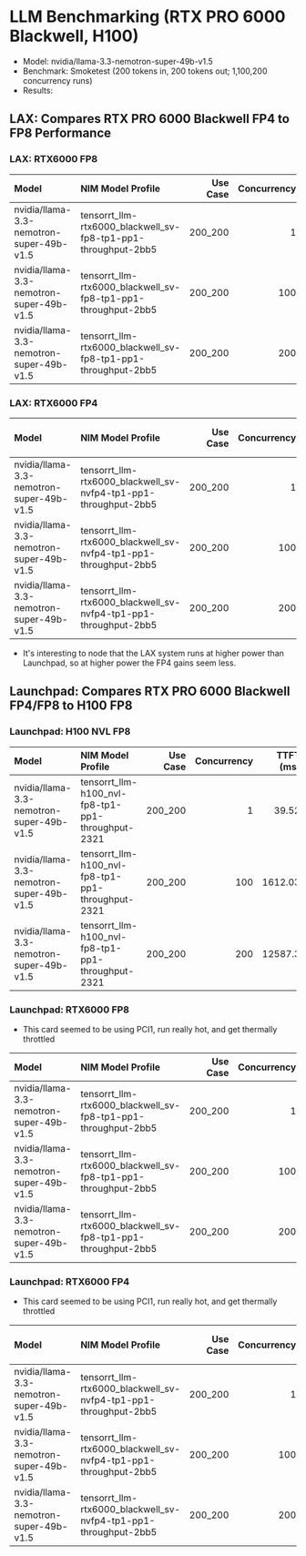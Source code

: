 # LLM Benchmarking (RTX PRO 6000 Blackwell, H100)

* Model: nvidia/llama-3.3-nemotron-super-49b-v1.5
* Benchmark: Smoketest (200 tokens in, 200 tokens out; 1,100,200 concurrency runs)
* Results: 

## LAX: Compares RTX PRO 6000 Blackwell FP4 to FP8 Performance

### LAX: RTX6000 FP8

| Model                                    | NIM Model Profile                                             |   Use Case |   Concurrency |   TTFT (ms) |   TPS (tokens/sec) |
|:-----------------------------------------|:--------------------------------------------------------------|-----------:|--------------:|------------:|-------------------:|
| nvidia/llama-3.3-nemotron-super-49b-v1.5 | tensorrt_llm-rtx6000_blackwell_sv-fp8-tp1-pp1-throughput-2bb5 |    200_200 |             1 |       44.82 |              27.42 |
| nvidia/llama-3.3-nemotron-super-49b-v1.5 | tensorrt_llm-rtx6000_blackwell_sv-fp8-tp1-pp1-throughput-2bb5 |    200_200 |           100 |      102.03 |            2256.3  |
| nvidia/llama-3.3-nemotron-super-49b-v1.5 | tensorrt_llm-rtx6000_blackwell_sv-fp8-tp1-pp1-throughput-2bb5 |    200_200 |           200 |      138.66 |            3606.04 |

### LAX: RTX6000 FP4

| Model                                    | NIM Model Profile                                               |   Use Case |   Concurrency |   TTFT (ms) |   TPS (tokens/sec) | FP4 Gain (x) |
|:-----------------------------------------|:----------------------------------------------------------------|-----------:|--------------:|------------:|-------------------:|-------------:|
| nvidia/llama-3.3-nemotron-super-49b-v1.5 | tensorrt_llm-rtx6000_blackwell_sv-nvfp4-tp1-pp1-throughput-2bb5 |    200_200 |             1 |       47.92 |              29.68 |         1.08 |
| nvidia/llama-3.3-nemotron-super-49b-v1.5 | tensorrt_llm-rtx6000_blackwell_sv-nvfp4-tp1-pp1-throughput-2bb5 |    200_200 |           100 |       94.45 |            3030.01 |         1.32 |
| nvidia/llama-3.3-nemotron-super-49b-v1.5 | tensorrt_llm-rtx6000_blackwell_sv-nvfp4-tp1-pp1-throughput-2bb5 |    200_200 |           200 |     3663.26 |            3854.76 |         1.07 |

* It's interesting to node that the LAX system runs at higher power than Launchpad, so at higher power the FP4 gains seem less.

## Launchpad: Compares RTX PRO 6000 Blackwell FP4/FP8 to H100 FP8

### Launchpad: H100 NVL FP8

| Model                                    | NIM Model Profile                                 |   Use Case |   Concurrency |   TTFT (ms) |   TPS (tokens/sec) |
|:-----------------------------------------|:--------------------------------------------------|-----------:|--------------:|------------:|-------------------:|
| nvidia/llama-3.3-nemotron-super-49b-v1.5 | tensorrt_llm-h100_nvl-fp8-tp1-pp1-throughput-2321 |    200_200 |             1 |       39.52 |              42.46 |
| nvidia/llama-3.3-nemotron-super-49b-v1.5 | tensorrt_llm-h100_nvl-fp8-tp1-pp1-throughput-2321 |    200_200 |           100 |     1612.03 |            1863.08 |
| nvidia/llama-3.3-nemotron-super-49b-v1.5 | tensorrt_llm-h100_nvl-fp8-tp1-pp1-throughput-2321 |    200_200 |           200 |    12587.3  |            1828.03 |

### Launchpad: RTX6000 FP8

* This card seemed to be using PCI1, run really hot, and get thermally throttled

| Model                                    | NIM Model Profile                                             |   Use Case |   Concurrency |   TTFT (ms) |   TPS (tokens/sec) |
|:-----------------------------------------|:--------------------------------------------------------------|-----------:|--------------:|------------:|-------------------:|
| nvidia/llama-3.3-nemotron-super-49b-v1.5 | tensorrt_llm-rtx6000_blackwell_sv-fp8-tp1-pp1-throughput-2bb5 |    200_200 |             1 |       59.61 |              19.52 |
| nvidia/llama-3.3-nemotron-super-49b-v1.5 | tensorrt_llm-rtx6000_blackwell_sv-fp8-tp1-pp1-throughput-2bb5 |    200_200 |           100 |      243.68 |            1040.33 |
| nvidia/llama-3.3-nemotron-super-49b-v1.5 | tensorrt_llm-rtx6000_blackwell_sv-fp8-tp1-pp1-throughput-2bb5 |    200_200 |           200 |      415.9  |            1344.73 |

### Launchpad: RTX6000 FP4

* This card seemed to be using PCI1, run really hot, and get thermally throttled

| Model                                    | NIM Model Profile                                               |   Use Case |   Concurrency |   TTFT (ms) |   TPS (tokens/sec) | FP4 Gain (x) |
|:-----------------------------------------|:----------------------------------------------------------------|-----------:|--------------:|------------:|-------------------:|-------------:|
| nvidia/llama-3.3-nemotron-super-49b-v1.5 | tensorrt_llm-rtx6000_blackwell_sv-nvfp4-tp1-pp1-throughput-2bb5 |    200_200 |             1 |       81.98 |              23.65 |         1.21 |
| nvidia/llama-3.3-nemotron-super-49b-v1.5 | tensorrt_llm-rtx6000_blackwell_sv-nvfp4-tp1-pp1-throughput-2bb5 |    200_200 |           100 |      344.24 |            1848.96 |         1.78 | 
| nvidia/llama-3.3-nemotron-super-49b-v1.5 | tensorrt_llm-rtx6000_blackwell_sv-nvfp4-tp1-pp1-throughput-2bb5 |    200_200 |           200 |     6660.54 |            1997.3  |         1.49 |

